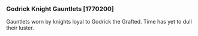 ### Godrick Knight Gauntlets [1770200]

Gauntlets worn by knights loyal to Godrick the Grafted. Time has yet to dull their luster.
